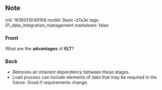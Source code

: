 ## Note
nid: 1636013049158
model: Basic-d7a3e
tags: 01_data_integration_management
markdown: false

### Front
What are the <b>advantages</b> of <b>ELT</b>?

### Back
<ul><li>Removes an inherent dependency between these stages.</li><li>Load process can include elements of data that may be required in the future. Good if requirements change.</li></ul>
